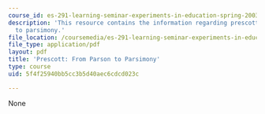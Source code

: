 ```yaml
---
course_id: es-291-learning-seminar-experiments-in-education-spring-2003
description: 'This resource contains the information regarding prescott: from parson
  to parsimony.'
file_location: /coursemedia/es-291-learning-seminar-experiments-in-education-spring-2003/5f4f25940bb5cc3b5d40aec6cdcd023c_MITES_291S03_prsct_prsn.pdf
file_type: application/pdf
layout: pdf
title: 'Prescott: From Parson to Parsimony'
type: course
uid: 5f4f25940bb5cc3b5d40aec6cdcd023c

---
```

None